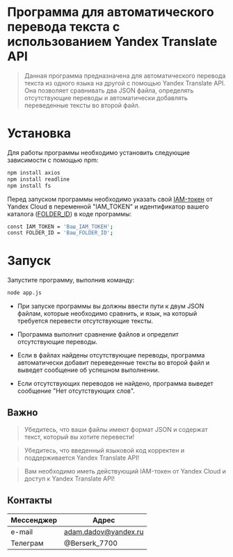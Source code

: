 # **Программа для автоматического перевода текста с использованием Yandex Translate API**

>Данная программа предназначена для автоматического перевода текста из одного языка на другой с помощью Yandex Translate API. Она позволяет сравнивать два JSON файла, определять отсутствующие переводы и автоматически добавлять переведенные тексты во второй файл.

# Установка
Для работы программы необходимо установить следующие зависимости с помощью npm:

```sh
npm install axios
npm install readline
npm install fs
```

Перед запуском программы необходимо указать свой [IAM-токен] от Yandex Cloud в переменной "IAM_TOKEN" и идентификатор вашего каталога ([FOLDER_ID]) в коде программы:

```sh
const IAM_TOKEN = 'Ваш_IAM_ТОКЕН';
const FOLDER_ID = 'Ваш_FOLDER_ID';
```

# Запуск
Запустите программу, выполнив команду:

```sh
node app.js
```

- При запуске программы вы должны ввести пути к двум JSON файлам, которые необходимо сравнить, и язык, на который требуется перевести отсутствующие тексты.

- Программа выполнит сравнение файлов и определит отсутствующие переводы.

- Если в файлах найдены отсутствующие переводы, программа автоматически добавит переведенные тексты во второй файл и выведет сообщение об успешном выполнении.

- Если отсутствующих переводов не найдено, программа выведет сообщение "Нет отсутствующих слов".

## Важно
>Убедитесь, что ваши файлы имеют формат JSON и содержат текст, который вы хотите перевести!

>Убедитесь, что введенный языковой код корректен и поддерживается Yandex Translate API!

>Вам необходимо иметь действующий IAM-токен от Yandex Cloud и доступ к Yandex Translate API!

## Контакты
| Мессенджер | Адрес |
| ------ | ------ |
|e-mail|adam.dadov@yandex.ru|
|Телеграм|@Berserk_7700|


[IAM-токен]: <https://cloud.yandex.ru/docs/iam/operations/iam-token/create>
[FOLDER_ID]: <https://cloud.yandex.ru/docs/resource-manager/operations/folder/get-id>
